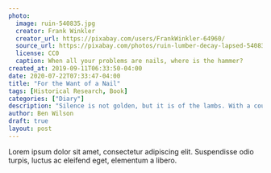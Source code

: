 ```yaml
---
photo:
  image: ruin-540835.jpg
  creator: Frank Winkler
  creator_url: https://pixabay.com/users/FrankWinkler-64960/
  source_url: https://pixabay.com/photos/ruin-lumber-decay-lapsed-540835/
  license: CC0
  caption: When all your problems are nails, where is the hammer?
created_at: 2019-09-11T06:33:50-04:00
date: 2020-07-22T07:33:47-04:00
title: "For the Want of a Nail"
tags: [Historical Research, Book]
categories: ["Diary"]
description: "Silence is not golden, but it is of the lambs. With a couple years of relative silence, I'm in motion again."
author: Ben Wilson
draft: true
layout: post
---
```


Lorem ipsum dolor sit amet, consectetur adipiscing elit. Suspendisse odio turpis, luctus ac eleifend eget, elementum a libero. 
